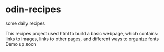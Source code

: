# odin-recipes
some daily recipes

This recipes project used html to build a basic webpage, which contains: links to images,
links to other pages, and different ways to organize fonts
Demo up soon

